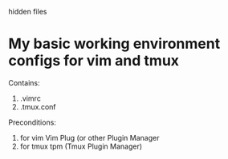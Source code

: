 hidden files

# My basic working environment configs for vim and tmux

Contains:
1. .vimrc
2. .tmux.conf

Preconditions:
1. for vim
Vim Plug (or other Plugin Manager
2. for tmux
tpm (Tmux Plugin Manager)

